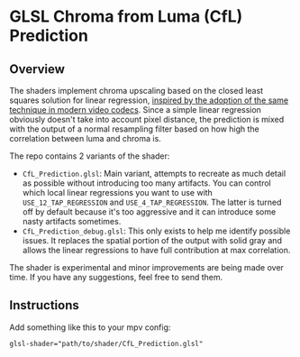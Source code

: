 # GLSL Chroma from Luma (CfL) Prediction

## Overview
The shaders implement chroma upscaling based on the closed least squares solution for linear regression, [inspired by the adoption of the same technique in modern video codecs](https://arxiv.org/abs/1711.03951).
Since a simple linear regression obviously doesn't take into account pixel distance, the prediction is mixed with the output of a normal resampling filter based on how high the correlation between luma and chroma is.

The repo contains 2 variants of the shader:
- `CfL_Prediction.glsl`: Main variant, attempts to recreate as much detail as possible without introducing too many artifacts. You can control which local linear regressions you want to use with `USE_12_TAP_REGRESSION` and `USE_4_TAP_REGRESSION`. The latter is turned off by default because it's too aggressive and it can introduce some nasty artifacts sometimes.
- `CfL_Prediction_debug.glsl`: This only exists to help me identify possible issues. It replaces the spatial portion of the output with solid gray and allows the linear regressions to have full contribution at max correlation.

The shader is experimental and minor improvements are being made over time. If you have any suggestions, feel free to send them.

## Instructions
Add something like this to your mpv config:
```
glsl-shader="path/to/shader/CfL_Prediction.glsl"
```